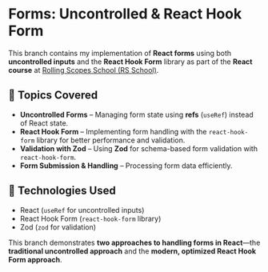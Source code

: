 # Forms: Uncontrolled & React Hook Form

This branch contains my implementation of **React forms** using both **uncontrolled inputs** and the **React Hook Form** library as part of the **React course** at [Rolling Scopes School (RS School)](https://rs.school/).

## 📌 Topics Covered
- **Uncontrolled Forms** – Managing form state using **refs** (`useRef`) instead of React state.
- **React Hook Form** – Implementing form handling with the `react-hook-form` library for better performance and validation.
- **Validation with Zod** – Using **Zod** for schema-based form validation with `react-hook-form`.
- **Form Submission & Handling** – Processing form data efficiently.

## 🚀 Technologies Used
- React (`useRef` for uncontrolled inputs)
- React Hook Form (`react-hook-form` library)
- Zod (`zod` for validation)

This branch demonstrates **two approaches to handling forms in React**—the **traditional uncontrolled approach** and the **modern, optimized React Hook Form approach**.
